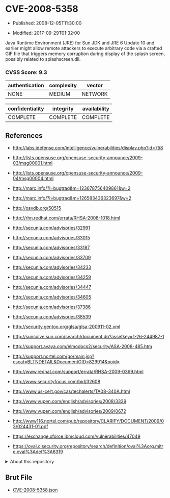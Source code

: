 # CVE-2008-5358

- Published: 2008-12-05T11:30:00

- Modified: 2017-09-29T01:32:00

Java Runtime Environment (JRE) for Sun JDK and JRE 6 Update 10 and earlier might allow remote attackers to execute arbitrary code via a crafted GIF file that triggers memory corruption during display of the splash screen, possibly related to splashscreen.dll.

### CVSS Score: **9.3**

| authentication | complexity | vector |
| --- | --- | --- |
| NONE | MEDIUM | NETWORK |

| confidentiality | integrity | availability |
| --- | --- | --- |
| COMPLETE | COMPLETE | COMPLETE |

## References

* http://labs.idefense.com/intelligence/vulnerabilities/display.php?id=758

* http://lists.opensuse.org/opensuse-security-announce/2009-03/msg00001.html

* http://lists.opensuse.org/opensuse-security-announce/2009-04/msg00004.html

* http://marc.info/?l=bugtraq&m=123678756409861&w=2

* http://marc.info/?l=bugtraq&m=126583436323697&w=2

* http://osvdb.org/50515

* http://rhn.redhat.com/errata/RHSA-2008-1018.html

* http://secunia.com/advisories/32991

* http://secunia.com/advisories/33015

* http://secunia.com/advisories/33187

* http://secunia.com/advisories/33709

* http://secunia.com/advisories/34233

* http://secunia.com/advisories/34259

* http://secunia.com/advisories/34447

* http://secunia.com/advisories/34605

* http://secunia.com/advisories/37386

* http://secunia.com/advisories/38539

* http://security.gentoo.org/glsa/glsa-200911-02.xml

* http://sunsolve.sun.com/search/document.do?assetkey=1-26-244987-1

* http://support.avaya.com/elmodocs2/security/ASA-2008-485.htm

* http://support.nortel.com/go/main.jsp?cscat=BLTNDETAIL&DocumentOID=829914&poid=

* http://www.redhat.com/support/errata/RHSA-2009-0369.html

* http://www.securityfocus.com/bid/32608

* http://www.us-cert.gov/cas/techalerts/TA08-340A.html

* http://www.vupen.com/english/advisories/2008/3339

* http://www.vupen.com/english/advisories/2009/0672

* http://www116.nortel.com/pub/repository/CLARIFY/DOCUMENT/2009/03/024431-01.pdf

* https://exchange.xforce.ibmcloud.com/vulnerabilities/47049

* https://oval.cisecurity.org/repository/search/definition/oval%3Aorg.mitre.oval%3Adef%3A6319

<details>
<summary>About this repository</summary> 

  This repository is part of the project [Live Hack CVE](https://github.com/Live-Hack-CVE). Main website can be found [www.live-hack.org](https://www.live-hack.org) 
  
  Made by [Sn0wAlice](https://github.com/Sn0wAlice) for the people that care about security and need to have a feed of the latest CVEs. Hope you enjoy it, don't forget to star the repo and follow me on [Twitter](https://twitter.com/Sn0wAlice) and [Github](https://github.com/Sn0wAlice). And that is my [personnal website](https://www.alice-snow.me/)

  - [Home Page](https://github.com/Live-Hack-CVE)
  - [Framework](https://github.com/Live-Hack-CVE/cve-framework)
  - [CVE database](https://github.com/Live-Hack-CVE/full_database)
  - [Changelog](https://github.com/Live-Hack-CVE/Changelog)
</details>

## Brut File

* [CVE-2008-5358.json](https://raw.githubusercontent.com/Live-Hack-CVE/full_database/main/cves/2008/CVE-2008-5358.json)

